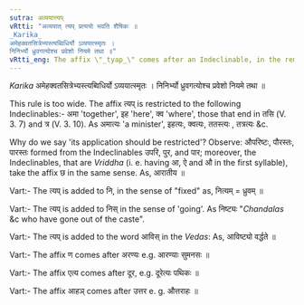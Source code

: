 ```yaml
---
sutra: अव्ययात्त्यप्
vRtti: "अव्ययात् त्यप् प्रत्ययो भवति शैषिकः ॥
_Karika_
अमेहक्वतसित्रेभ्यस्त्यब्विधिर्यो ऽव्ययात्स्मृतः ।
निनिर्भ्यो ध्रुवगत्योश्च प्रवेशो नियमे तथा ॥"
vRtti_eng: The affix \"_tyap_\" comes after an Indeclinable, in the remaining senses.
---
```

_Karika_
अमेहक्वतसित्रेभ्यस्त्यब्विधिर्यो ऽव्ययात्स्मृतः ।
निनिर्भ्यो ध्रुवगत्योश्च प्रवेशो नियमे तथा ॥

This rule is too wide. The affix त्यप् is restricted to the following Indeclinables:- अमा 'together', इह 'here', क्व 'where', those that end in तसि (V. 3. 7) and त्र (V. 3. 10). As अमात्यः 'a minister', इहत्यः, क्वत्यः, ततस्त्यः , तत्रत्यः &c.

Why do we say 'its application should be restricted'? Observe: औपरिष्टः, पौरस्तः, पारस्तः formed from the Indeclinables उपरि, पुर, and पार; moreover, the Indeclinables, that are _Vriddha_ (i. e. having आ, ऐ and औ in the first syllable), take the affix छ in the same sense. As, आरातीय ॥

Vart:- The त्यप् is added to नि, in the sense of "fixed" as, नित्यम् = ध्रुवम् ॥

Vart:- The त्यप् is added to निस् in the sense of 'going'. As निष्ट्यः "_Chandalas_ &c who have gone out of the caste".

Vart:- The त्यप् is added to the word आविस् in the _Vedas_: As, आविष्ट्यो वर्द्धते ॥

Vart:- The affix ण comes after अरण्यः e.g. आरण्याः सुमनसः ॥

Vart:- The affix एत्य comes after दूर, e.g. दूरेत्यः पथिकः ॥

Vart:- The affix आहञ् comes after उत्तर e. g. औत्तराहः ॥
